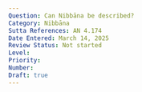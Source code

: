 ```yaml
---
Question: Can Nibbāna be described?
Category: Nibbāna
Sutta References: AN 4.174
Date Entered: March 14, 2025
Review Status: Not started
Level: 
Priority: 
Number: 
Draft: true
---
```

